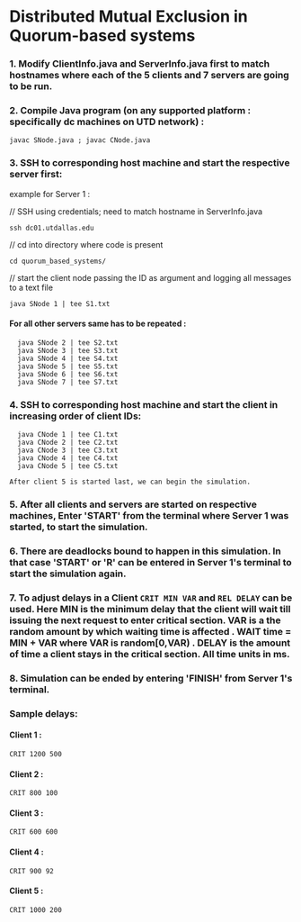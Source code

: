 # Distributed Mutual Exclusion in Quorum-based systems

### 1. Modify ClientInfo.java and ServerInfo.java first to match hostnames where each of the 5 clients and 7 servers are going to be run.
### 2. Compile Java program (on any supported platform : specifically dc machines on UTD network) :
  `javac SNode.java ; javac CNode.java`

### 3. SSH to corresponding host machine and start the respective server first:

  example for Server 1 : 
  
  // SSH using credentials; need to match hostname in ServerInfo.java
  
  `ssh dc01.utdallas.edu`
  
  // cd into directory where code is present
  
  `cd quorum_based_systems/`
  
  // start the client node passing the ID as argument and logging all messages to a text file 
  
  `java SNode 1 | tee S1.txt`

####  For all other servers same has to be repeated :
```
  java SNode 2 | tee S2.txt
  java SNode 3 | tee S3.txt
  java SNode 4 | tee S4.txt
  java SNode 5 | tee S5.txt
  java SNode 6 | tee S6.txt
  java SNode 7 | tee S7.txt

```
### 4. SSH to corresponding host machine and start the client in increasing order of client IDs:

```
  java CNode 1 | tee C1.txt
  java CNode 2 | tee C2.txt
  java CNode 3 | tee C3.txt
  java CNode 4 | tee C4.txt
  java CNode 5 | tee C5.txt
```
    After client 5 is started last, we can begin the simulation.

### 5. After all clients and servers are started on respective machines, Enter 'START' from the terminal where Server 1 was started, to start the simulation.

### 6. There are deadlocks bound to happen in this simulation. In that case 'START' or 'R' can be entered in Server 1's terminal to start the simulation again.
### 7. To adjust delays in a Client `CRIT MIN VAR` and `REL DELAY` can be used. Here MIN is the minimum delay that the client will wait till issuing the next request to enter critical section. VAR is a the random amount by which waiting time is affected . WAIT time = MIN + VAR where VAR is random[0,VAR) . DELAY is the amount of time a client stays in the critical section. All time units in ms.
### 8. Simulation can be ended by entering 'FINISH' from Server 1's terminal.
### Sample delays:
#### Client 1 :
`CRIT 1200 500`
#### Client 2 :
`CRIT 800 100`
#### Client 3 :
`CRIT 600 600`
#### Client 4 :
`CRIT 900 92`
#### Client 5 :
`CRIT 1000 200`
